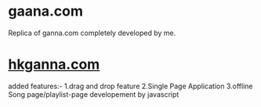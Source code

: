 # gaana.com
Replica of ganna.com completely developed by me.


<a href="https://hkgannaapp.herokuapp.com/"><h1>hkganna.com</h1></a>








added features:-
1.drag and drop feature
2.Single Page Application
3.offline Song page/playlist-page developement by javascript 
